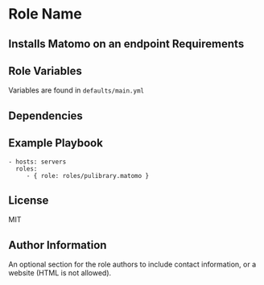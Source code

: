 Role Name
=========

Installs Matomo on an endpoint
Requirements
------------


Role Variables
--------------

Variables are found in `defaults/main.yml`

Dependencies
------------


Example Playbook
----------------

    - hosts: servers
      roles:
         - { role: roles/pulibrary.matomo }

License
-------

MIT

Author Information
------------------

An optional section for the role authors to include contact information, or a
website (HTML is not allowed).
